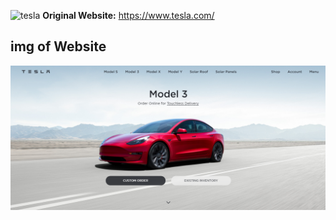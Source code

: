 
![tesla](blob/main/tesla.png)
 **Original Website:** https://www.tesla.com/

##  img of Website

![Alt Text](https://github.com/KamoEllen/tesla-clone-2/blob/main/tesla.png)
